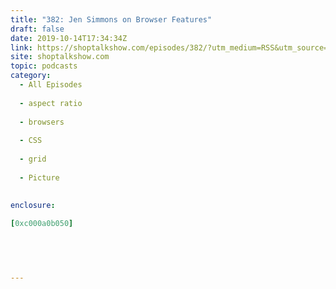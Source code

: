 ```yaml
---
title: "382: Jen Simmons on Browser Features"
draft: false
date: 2019-10-14T17:34:34Z
link: https://shoptalkshow.com/episodes/382/?utm_medium=RSS&utm_source=hune
site: shoptalkshow.com
topic: podcasts
category:
  - All Episodes
  
  - aspect ratio
  
  - browsers
  
  - CSS
  
  - grid
  
  - Picture
  
  
enclosure:

[0xc000a0b050]


 
  

---
```

